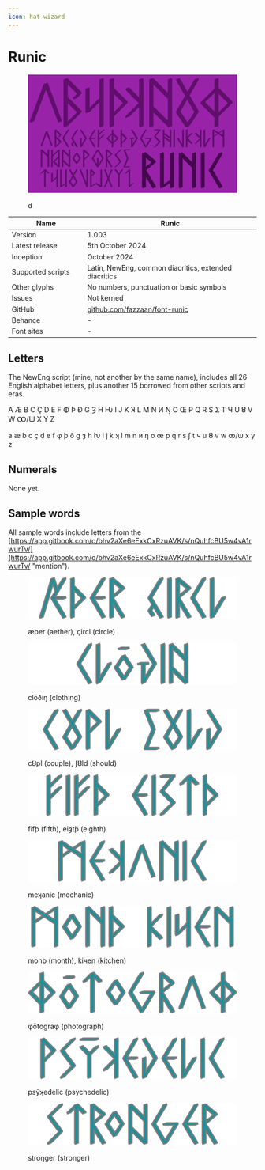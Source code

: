 ```yaml
---
icon: hat-wizard
---
```


# Runic

<div data-full-width="false"><figure><img src="../../.gitbook/assets/Runic Font Cover landscape.svg" alt=""><figcaption><p>d</p></figcaption></figure></div>

<table><thead><tr><th width="196">Name</th><th width="471">Runic</th></tr></thead><tbody><tr><td>Version</td><td>1.003</td></tr><tr><td>Latest release</td><td>5th October 2024</td></tr><tr><td>Inception</td><td>October 2024</td></tr><tr><td>Supported scripts</td><td>Latin, NewEng, common diacritics, extended diacritics</td></tr><tr><td>Other glyphs</td><td>No numbers, punctuation or basic symbols</td></tr><tr><td>Issues</td><td>Not kerned</td></tr><tr><td>GitHub</td><td><a href="https://github.com/fazzaan/font-runic">github.com/fazzaan/font-runic</a></td></tr><tr><td>Behance</td><td>-</td></tr><tr><td>Font sites</td><td>-</td></tr></tbody></table>



## Letters

The NewEng script (mine, not another by the same name), includes all 26 English alphabet letters, plus another 15 borrowed from other scripts and eras.

A Æ B C Ç D E F Φ Þ Đ G Ȝ H Ƕ I J K Ʞ L M N И Ŋ O Œ P Q R S Ʃ T Ч U Ȣ V W Ꝏ/Ѡ X Y Z

a æ b c ç d e f φ þ ð g ȝ h ƕ i j k ʞ l m n и ŋ o œ p q r s ʃ t ч u ȣ v w ꝏ/ѡ x y z

## Numerals

None yet.



## Sample words

All sample words include letters from the [https://app.gitbook.com/o/bhv2aXe6eExkCxRzuAVK/s/nQuhfcBU5w4vA1rwurTv/](https://app.gitbook.com/o/bhv2aXe6eExkCxRzuAVK/s/nQuhfcBU5w4vA1rwurTv/ "mention").

<figure><img src="../../.gitbook/assets/Word Runic Aether Circle.svg" alt=""><figcaption><p>æþer (aether), çircl (circle)</p></figcaption></figure>

<figure><img src="../../.gitbook/assets/Word Runic Clothing.svg" alt=""><figcaption><p>clōðiŋ (clothing)</p></figcaption></figure>

<figure><img src="../../.gitbook/assets/Word Runic Couple Should.svg" alt=""><figcaption><p>cȣpl (couple), ʃȣld (should)</p></figcaption></figure>

<figure><img src="../../.gitbook/assets/Word Runic Fifth Eighth.svg" alt=""><figcaption><p>fifþ (fifth), eiȝtþ (eighth)</p></figcaption></figure>

<figure><img src="../../.gitbook/assets/Word Runic Mechanic.svg" alt=""><figcaption><p>meʞanic (mechanic)</p></figcaption></figure>

<figure><img src="../../.gitbook/assets/Word Runic Month Kitchen.svg" alt=""><figcaption><p>monþ (month), kiчen (kitchen)</p></figcaption></figure>

<figure><img src="../../.gitbook/assets/Word Runic Photograph.svg" alt=""><figcaption><p>φōtograφ (photograph)</p></figcaption></figure>

<figure><img src="../../.gitbook/assets/Word Runic Psychedelic.svg" alt=""><figcaption><p>psȳʞedelic (psychedelic)</p></figcaption></figure>

<figure><img src="../../.gitbook/assets/Word Runic Stronger.svg" alt=""><figcaption><p>stroŋger (stronger)</p></figcaption></figure>
